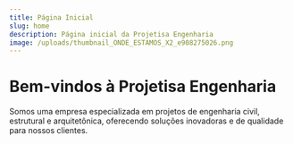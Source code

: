 ```yaml
---
title: Página Inicial
slug: home
description: Página inicial da Projetisa Engenharia
image: /uploads/thumbnail_ONDE_ESTAMOS_X2_e908275026.png
---
```


# Bem-vindos à Projetisa Engenharia

Somos uma empresa especializada em projetos de engenharia civil, estrutural e arquitetônica, oferecendo soluções inovadoras e de qualidade para nossos clientes.
